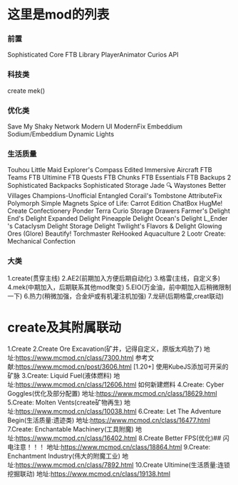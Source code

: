 
# 这里是mod的列表

### 前置
Sophisticated Core
FTB Library
PlayerAnimator
Curios API

### 科技类
create
mek()

### 优化类
Save My Shaky Network
Modern UI
ModernFix
Embeddium
Sodium/Embeddium Dynamic Lights

### 生活质量
Touhou Little Maid
Explorer's Compass Edited
Immersive Aircraft
FTB Teams
FTB Ultimine
FTB Quests
FTB Chunks
FTB Essentials
FTB Backups 2
Sophisticated Backpacks
Sophisticated Storage
Jade 🔍
Waystones
Better Villages
Champions-Unofficial
Entangled
Corail's Tombstone
AttributeFix
Polymorph
Simple Magnets
Spice of Life: Carrot Edition
ChatBox
HugMe!
Create Confectionery
Ponder
Terra Curio
Storage Drawers
Farmer's Delight
End's Delight
Expanded Delight
Pineapple Delight
Ocean's Delight
L_Ender 's Cataclysm Delight
Storage Delight
Twilight's Flavors & Delight
Glowing Ores (Glore)
Beautify!
Torchmaster
ReHooked
Aquaculture 2
Lootr
Create: Mechanical Confection

### 大类
1.create(贯穿主线)
2.AE2(前期加入方便后期自动化)
3.格雷(主线，自定义多)
4.mek(中期加入，后期联系其他mod聚变)
5.EIO(万金油，前中期加入后稍微限制一下)
6.热力(稍微加强，合金炉或有机灌注机加强)
7.龙研(后期格雷,creat联动)
# create及其附属联动
  1.Create
  2.Create Ore Excavation(矿井，记得自定义，原版太鸡肋了)
  地址:https://www.mcmod.cn/class/7300.html
  参考文献:https://www.mcmod.cn/post/3606.html [1.20+] 使用KubeJS添加可开采的矿脉
  3.Create: Liquid Fuel(液体燃料)
  地址:https://www.mcmod.cn/class/12606.html 如何新建燃料
  4.Create: Cyber Goggles(优化及部分配置)
  地址:https://www.mcmod.cn/class/18629.html
  5.Create: Molten Vents(create矿物再生)
  地址:https://www.mcmod.cn/class/10038.html
  6.Create: Let The Adventure Begin(生活质量:遗迹类)
  地址:https://www.mcmod.cn/class/16477.html
  7.Create: Enchantable Machinery(工具附魔)
  地址:https://www.mcmod.cn/class/16402.html
  8.Create Better FPS(优化)## 闪电注意！！！
  地址:https://www.mcmod.cn/class/18864.html
  9.Create: Enchantment Industry(伟大的附魔工业)
  地址:https://www.mcmod.cn/class/7892.html
  10.Create Ultimine(生活质量:连锁挖掘联动)
  地址:https://www.mcmod.cn/class/19138.html